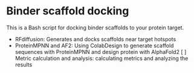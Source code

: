 # Binder scaffold docking
This is a Bash script for docking binder scaffolds to your protein target.

- RFdiffusion: Generates and docks scaffolds near target hotspots
- ProteinMPNN and AF2: Using ColabDesign to generate scaffold sequences with ProteinMPNN and design protein with AlphaFold2
[ ] Metric calculation and analysis: calculating metrics and analyzing the results